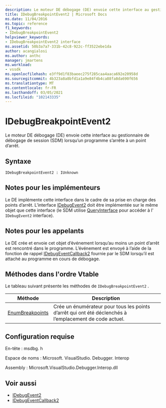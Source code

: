 ```yaml
---
description: Le moteur DE débogage (DE) envoie cette interface au gestionnaire de débogage de session (SDM) lorsqu’un programme s’arrête à un point d’arrêt.
title: IDebugBreakpointEvent2 | Microsoft Docs
ms.date: 11/04/2016
ms.topic: reference
f1_keywords:
- IDebugBreakpointEvent2
helpviewer_keywords:
- IDebugBreakpointEvent2 interface
ms.assetid: 50b3a7a7-331b-42c8-922c-ff3522ebe1da
author: acangialosi
ms.author: anthc
manager: jmartens
ms.workload:
- vssdk
ms.openlocfilehash: e3ff9d1f83baeec275f285caa4aaca692e20958d
ms.sourcegitcommit: 4b323a8a8bfd1a1a9e84f4b4ca88fa8da690f656
ms.translationtype: MT
ms.contentlocale: fr-FR
ms.lasthandoff: 03/05/2021
ms.locfileid: "102143335"
---
```

# <a name="idebugbreakpointevent2"></a>IDebugBreakpointEvent2
Le moteur DE débogage (DE) envoie cette interface au gestionnaire de débogage de session (SDM) lorsqu’un programme s’arrête à un point d’arrêt.

## <a name="syntax"></a>Syntaxe

```
IDebugBreakpointEvent2 : IUnknown
```

## <a name="notes-for-implementers"></a>Notes pour les implémenteurs
 Le DE implémente cette interface dans le cadre de sa prise en charge des points d’arrêt. L’interface [IDebugEvent2](../../../extensibility/debugger/reference/idebugevent2.md) doit être implémentée sur le même objet que cette interface (le SDM utilise [QueryInterface](/cpp/atl/queryinterface) pour accéder à l' `IDebugEvent2` interface).

## <a name="notes-for-callers"></a>Notes pour les appelants
 Le DE crée et envoie cet objet d’événement lorsqu’au moins un point d’arrêt est rencontré dans le programme. L’événement est envoyé à l’aide de la fonction de rappel [IDebugEventCallback2](../../../extensibility/debugger/reference/idebugeventcallback2.md) fournie par le SDM lorsqu’il est attaché au programme en cours de débogage.

## <a name="methods-in-vtable-order"></a>Méthodes dans l'ordre Vtable
 Le tableau suivant présente les méthodes de `IDebugBreakpointEvent2` .

|Méthode|Description|
|------------|-----------------|
|[EnumBreakpoints](../../../extensibility/debugger/reference/idebugbreakpointevent2-enumbreakpoints.md)|Crée un énumérateur pour tous les points d’arrêt qui ont été déclenchés à l’emplacement de code actuel.|

## <a name="requirements"></a>Configuration requise
 En-tête : msdbg. h

 Espace de noms : Microsoft. VisualStudio. Debugger. Interop

 Assembly : Microsoft.VisualStudio.Debugger.Interop.dll

## <a name="see-also"></a>Voir aussi
- [IDebugEvent2](../../../extensibility/debugger/reference/idebugevent2.md)
- [IDebugEventCallback2](../../../extensibility/debugger/reference/idebugeventcallback2.md)
